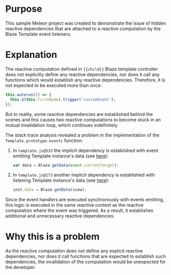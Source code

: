# Purpose

This sample Meteor project was created to demonstrate the issue of hidden reactive dependencies that are attached to a reactive computation by the Blaze Template event listeners.

# Explanation

The reactive computation defined in `{{child}}` Blaze template controller does not explicitly define any reactive dependencies, nor does it call any functions which would establish any reactive dependencies. Therefore, it is not expected to be executed more than once:

```js
this.autorun(() => {
  this.$(this.firstNode).trigger('customEvent');    
});
```

But in reality, some reactive dependencies are established behind the scenes and this causes two reactive computations to become stuck in an mutual invalidation loop, which continues indefinitely.

The stack trace analysis revealed a problem in the implementation of the `Template.prototype.events` function:

1. In `template.js@533` the implicit dependency is established with event emitting Template instance's data (see [here](https://github.com/meteor/blaze/blob/master/packages/blaze/template.js#L533)):
    ```js
    var data = Blaze.getData(event.currentTarget);
    ```
2. In `template.js@173` another implicit dependency is established with listening Template instance's data (see [here](https://github.com/meteor/blaze/blob/master/packages/blaze/template.js#L173)):
    ```js
    inst.data = Blaze.getData(view);
    ```

Since the event handlers are executed synchronously with events emitting, this logic is executed in the same reactive context as the reactive computation where the event was triggered. As a result, it establishes additional and unnecessary reactive dependencies.

# Why this is a problem

As the reactive computation does not define any explicit reactive dependencies, nor does it call functions that are expected to establish such dependencies, the invalidation of the computation would be unexpected for the developer.
